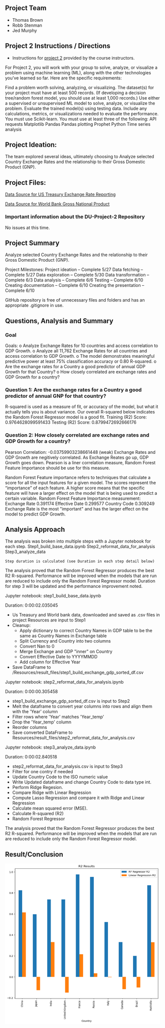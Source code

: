 ## Project Team
 - Thomas Brown
 - Robb Stenman
 - Jed Murphy

## Project 2 Instructions / Directions

- Instructions for [project 2](https://bootcampspot.instructure.com/courses/5432/pages/16-project-2-overview?module_item_id=1201087) provided by the course instructors.

For Project 2, you will work with your group to solve, analyze, or visualize a problem using machine learning (ML), along with the other technologies you’ve learned so far. Here are the specific requirements:

Find a problem worth solving, analyzing, or visualizing.
The dataset(s) for your project must have at least 500 records. (If developing a decision tree/random forest model, you should use at least 1,000 records.)
Use either a supervised or unsupervised ML model to solve, analyze, or visualize the problem.
Evaluate the trained model(s) using testing data. Include any calculations, metrics, or visualizations needed to evaluate the performance.
You must use Scikit-learn.
You must use at least three of the following:
API requests
Matplotlib
Pandas
Pandas plotting
Prophet
Python
Time series analysis

## Project Ideation: 
The team explored several ideas, ultimately choosing to Analyze selected Country Exchange Rates and the relationship to their Gross Domestic Product (GNP). 

## Project Files:
[Data Source for US Treasury Exchange Rate Reporting](https://fiscaldata.treasury.gov/datasets/treasury-reporting-rates-exchange/treasury-reporting-rates-of-exchange#dataset-properties) 

[Data Source for World Bank Gross National Product](https://data.worldbank.org/indicator/NY.GDP.MKTP.CD)


### Important information about the DU-Project-2 Repository

No issues at this time.


## Project Summary

Analyze selected Country Exchange Rates and the relationship to their Gross Domestic Product (GNP). 

Project Milestones:
Project ideation – Complete 5/27
Data fetching – Complete 5/27
Data exploration – Complete 5/30
Data transformation – Complete 6/3
Data analysis – Complete 6/6
Testing – Complete 6/10
Creating documentation – Complete 6/10
Creating the presentation – Complete 6/10

GitHub repository is free of unnecessary files and folders and has an appropriate .gitignore in use.


## Questions, Analysis and Summary
### Goal 

Goals: 
    o Analyze Exchange Rates for 10 countries and access correlation to GDP Growth.
    o Analyze all 11,762 Exchange Rates for all countries and access correlation to GDP Growth.
    o The model demonstrates meaningful predictive power at least 75% classification accuracy or 0.80 R-squared.
    o Are the exchange rates for a Country a good predictor of annual GDP Growth for that Country?
    o How closely correlated are exchange rates and GDP Growth for a country?


###	Question 1:  Are the exchange rates for a Country a good predictor of annual GNP for that country?
R-squared is used as a measure of fit, or accuracy of the model, but what it actually tells you is about variance.
Our overall R-squared below indicates the Random Forest Regressor model is a good fit.
Training (R2) Score: 0.9764628099591433
Testing (R2) Score: 0.8799472692666176

### Question 2:  How closely correlated are exchange rates and GDP Growth for a country?

Pearson Correlation: -0.03759903238661448  (weak)
Exchange Rates and GDP Growth are negitively correlated. As Exchange Reates go up, GDP Growth goes down.
Pearson is a liner correlation measure, Random Forest Feature Importance should be use for this measure. 

Random Forest Feature importance refers to techniques that calculate a score for all the input features for a given model.
The scores represent the “importance” of each feature.
A higher score means that the specific feature will have a larger effect on the model that is being used to predict a certain variable.
Random Forest Feature Importance measurement:
Exchange Rate     0.391174
Effective Date    0.299577
Country Code      0.309249
Exchange Rate is the most "important" and has the larger effect on the model to predict GDP Growth.

## Analysis Approach

The analysis was broken into multiple steps with a Jupyter notebook for each step.
    Step1_build_base_data.ipynb
    Step2_reformat_data_for_analysis
    Step3_analyze_data

    Step duration is calculated (see Duration in each step detail below)

The analysis proved that the Random Forest Regressor produces the best R2 R-squared. 
Performance will be improved when the models that are run are reduced to include 
only the Random Forest Regressor model. Duration for step 3 will be updated and the
performance improvement noted.

Jupyter notebook: step1_build_base_data.ipynb

 Duration: 0:00:02.035045

- Us Treasury and World bank data, downloaded and saved as .csv files in project Resources are input to Step1
- Cleanup:
    - Apply dictionary to correct Country Names in GDP table to be the same as Country Names in Exchange table
    - Split Currency and Country into two columns
    - Convert Nan to 0
    - Merge Exchange and GDP "inner" on Country
    - Convert Effective Date to YYYYMMDD
    - Add column for Effective Year
- Save DataFrame to /Resources/result_files/step1_build_exchange_gdp_sorted_df.csv 

Jupyter notebook: step2_reformat_data_for_analysis.ipynb

Duration: 0:00:00.305458

- step1_build_exchange_gdp_sorted_df.csv is input to Step2
- Melt the dataframe to convert year columns into rows and align them with the 'Year' column
- Filter rows where 'Year' matches 'Year_temp'
-  Drop the 'Year_temp' column
- Reorder columns
- Save converted DataFrame to Resources/result_files/step2_reformat_data_for_analysis.csv

Jupyter notebook: step3_analyze_data.ipynb

Duration: 0:00:02.840518

- step2_reformat_data_for_analysis.csv is input to Step3
- Filter for one contry if needed
- Update Country Code to the ISO numeric value
- Write Updated dataframe and change Country Code to data type int.
- Perform Ridge Regesion.
- Compare Ridge with Linear Regression
- Compute Lasso Regression and compare it with Ridge and Linear Regression
- Calculate mean squared error (MSE).
- Calculate R-squared (R2)
- Random Forest Regressor 


The analysis proved that the Random Forest Regressor produces the best R2 R-squared. 
Performance will be improved when the models that are run are reduced to include only 
the Random Forest Regressor model. 

## Result/Conclusion

![alt text](image-2.png)





